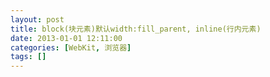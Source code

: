 ```yaml
---
layout: post
title: block(块元素)默认width:fill_parent, inline(行内元素)
date: 2013-01-01 12:11:00
categories: [WebKit, 浏览器]
tags: []
---
```

         